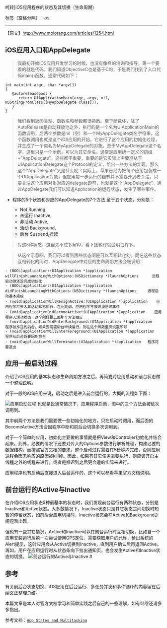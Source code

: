 #[转]iOS应用程序的状态及其切换（生命周期）

标签（空格分隔）： ios


---
【原文】http://www.molotang.com/articles/1254.html


 ##  iOS应用入口和AppDelegate ##
 
 > 我最初开始iOS应用开发学习的时候，也没有像样的培训和指导，第一个要看的就是代码。我们知道ObjectiveC也是基于C的，于是我们找到了入口代码main()函数。通常代码如下：

    int main(int argc, char *argv[])
    {
       @autoreleasepool {
          return UIApplicationMain(argc, argv, nil, NSStringFromClass([MyAppDelegate class]));
       }
    }

> 我们看到返回类型、函数名和参数都很熟悉。至于函数体，除了AutoRelease是自动释放池之外，执行的是一个名为UIApplicationMain的函数调用，后两个参数是nil（空）和一个MyAppDelegate类名字符串。这个函数调用也就是这个iOS应用的开始，它进行了这个应用的初始化过程，并生成了一个类名为MyAppDelegate的对象。至于MyAppDelegate这个名字，这里只是一个示例，可以为其它命名，通常是应用统一定义的前缀+”AppDelegate”。这些都不重要，重要的是它实际上需要遵从于UIApplicationDelegate这个Protocol的定义，给出一些方法的实现。那么这个“AppDelegate”又是什么呢？实际上，苹果已经为把每个应用包装成一个UIApplication对象，但应用每一步运行的细节并不需要开发者关注，只要关注这个应用对象对应的delegate即可，也就是这个“AppDelegate”。通过AppDelegate我们可以知道Application的运行状态，发生了哪些事件。 

 - 程序的5个状态和对应的AppDelegate的7个方法
 至于五个状态，分别是：

     - Not Running, 
     - 未运行 Inactive,
     - 非活动  Active,
     - 活动 Background,
     - 后台 Suspend,挂起

> 对这5种状态，这里先不过多解释，看下图也许就会明白许多。



>  从这个示意图，我们可以看到哪些状态间是可以互相转化的。而在这些状态互相转化的同时，AppDelegate中对应的生命周期方法会被调用：

    - (BOOL)application:(UIApplication *)application willFinishLaunchingWithOptions:(NSDictionary *)launchOptions      进程启动但还没完成初始化
    - (BOOL)application:(UIApplication *)application didFinishLaunchingWithOptions:(NSDictionary *)launchOptions     进程启动基本完成
    - (void)applicationWillResignActive:(UIApplication *)application    应用程序将要入非活动状态执行，在此期间，应用程序不接收消息或事件
    - (void)applicationDidBecomeActive:(UIApplication *)application    应用程序入活动状态，这个刚好跟上面那个方法相反
    - (void)applicationDidEnterBackground:(UIApplication *)application     程序被推送到后台，如果要设置后台继续运行，则在这个函数里面设置即可
    - (void)applicationWillEnterForeground:(UIApplication *)application   程序从后台将要回到前台
    - (void)applicationWillTerminate:(UIApplication *)application   程序将要退出
## 应用一般启动过程 ##

介绍了iOS应用的基本状态和生命周期方法之后，再简要对应用启动和前台状态做一个整理说明。

对于一般的iOS应用来说，启动之后是进入前台运行的，大概的流程如下图：

![应用启动过程][2]
也就是说通常情况下，应用程序启动，图中的三个方法会被依次调用到。

其中前两个方法是我们需要做一些初始化的地方，只在启动时调用，而后面的BecomeActive方法会因程序中断和前后台切换多次调用到。

对于一个简单的应用，初始化主要做的事情就是把View和Controller初始化并结合起来。此外，必要的情况下还要对传入的Options参数进行解析处理，构建必要的数据结构。而按照官方文档的要求，整个启动过程需要在5秒钟内完成，否则应用进程会因无响应的原因被kill掉。因此，如果有其它任务需要执行，则应该开启主线程之外的线程来进行，或者是推迟到之后更合适的实际来进行。

应用程序也有启动后直接进入后台运作的，这个可以参看苹果官方文档说明。
##  前台运行的Active与Inactive ##

在介绍iOS应用状态5种最基本的状态时，我们发现前台运行有两种状态，分别是Inactive和Active状态。大多数情况下，Inactive状态只是其它状态之间切换时短暂的停留状态，如前后台应用切换时，Inactive状态会在Active和Background之间短暂出现。

但也有一些其它情况，Active和Inactive可以在前台运行时互相切换，比如当一个应用安装运行后第一次尝试使用GPS定位，需要获取用户的允许，给出系统的Alert提示，这时应用会从Active切换到Inactive，直到用户确认后再返回Active。再如，用户在应用运行时从状态条向下拉出通知页，也会发生Active和Inactive状态的切换。
![前台运行的Active与Inactive #][3]
## 参考 ##

有关前后台状态切换、iOS应用在后台运行、多任务并发和事件循环的内容留在后续文正整理总结。

本篇文章是本人对官方文档学习和简单实践之后自己的一些理解，如有纰缪还请多多指出。

参考文档：[`App States and Multitasking`][4]


  [1]: https://developer.apple.com/library/ios/documentation/iPhone/Conceptual/iPhoneOSProgrammingGuide/Art/high_level_flow_2x.png
  [2]: https://developer.apple.com/library/ios/documentation/iPhone/Conceptual/iPhoneOSProgrammingGuide/Art/app_launch_fg_2x.png
  [3]: https://developer.apple.com/library/ios/documentation/iPhone/Conceptual/iPhoneOSProgrammingGuide/Art/app_interruptions_2x.png
  [4]: https://developer.apple.com/library/ios/documentation/iPhone/Conceptual/iPhoneOSProgrammingGuide/ManagingYourApplicationsFlow/ManagingYourApplicationsFlow.html#//apple_ref/doc/uid/TP40007072-CH4-SW3
